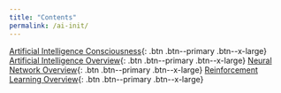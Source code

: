 ```yaml
---
title: "Contents"
permalink: /ai-init/
---
```


[Artificial Intelligence Consciousness](https://laurenstreet.github.io/ai-supply/ai-conscious/){: .btn .btn--primary .btn--x-large}
[Artificial Intelligence Overview](https://laurenstreet.github.io/ai-supply/ai-overview/){: .btn .btn--primary .btn--x-large} [Neural Network Overview](https://laurenstreet.github.io/ai-supply/nn-overview/){: .btn .btn--primary .btn--x-large} [Reinforcement Learning Overview](https://laurenstreet.github.io/ai-supply/rl-overview/){: .btn .btn--primary .btn--x-large}